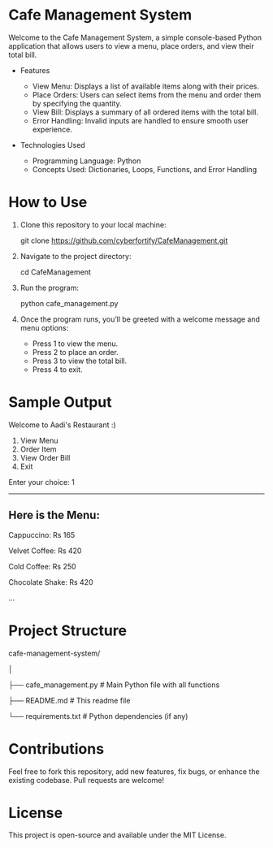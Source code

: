 # Cafe Management System
Welcome to the Cafe Management System, a simple console-based Python application that allows users to view a menu, place orders, and view their total bill.

- Features
  - View Menu: Displays a list of available items along with their prices.
  - Place Orders: Users can select items from the menu and order them by specifying the quantity.
  - View Bill: Displays a summary of all ordered items with the total bill.
  - Error Handling: Invalid inputs are handled to ensure smooth user experience.
 
- Technologies Used
  - Programming Language: Python
  - Concepts Used: Dictionaries, Loops, Functions, and Error Handling
 
# How to Use
  1. Clone this repository to your local machine:
     
     git clone https://github.com/cyberfortify/CafeManagement.git
  3. Navigate to the project directory:
     
     cd CafeManagement
  5. Run the program:
     
     python cafe_management.py
  7. Once the program runs, you’ll be greeted with a welcome message and menu options:
     * Press 1 to view the menu.
     * Press 2 to place an order.
     * Press 3 to view the total bill.
     * Press 4 to exit.

# Sample Output
Welcome to Aadi's Restaurant :)

1. View Menu
2. Order Item
3. View Order Bill
4. Exit

Enter your choice: 1
__________________________
Here is the Menu:
--------------------------
Cappuccino:     Rs 165

Velvet Coffee:  Rs 420

Cold Coffee:    Rs 250

Chocolate Shake: Rs 420

...

# Project Structure
cafe-management-system/

│

├── cafe_management.py       # Main Python file with all functions

├── README.md                # This readme file

└── requirements.txt         # Python dependencies (if any)

# Contributions
Feel free to fork this repository, add new features, fix bugs, or enhance the existing codebase. Pull requests are welcome!

# License
This project is open-source and available under the MIT License.


